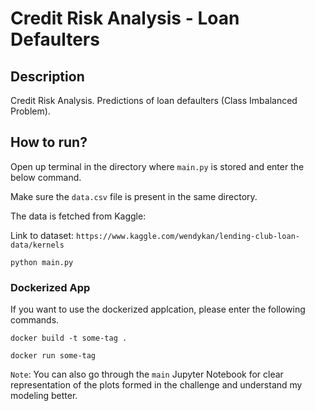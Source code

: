 # Credit Risk Analysis - Loan Defaulters

## Description

Credit Risk Analysis. Predictions of loan defaulters (Class Imbalanced Problem).

## How to run?

Open up terminal in the directory where `main.py` is stored and enter the below command. 

Make sure the `data.csv` file is present in the same directory.

The data is fetched from Kaggle:

Link to dataset: `https://www.kaggle.com/wendykan/lending-club-loan-data/kernels`

```python main.py```

### Dockerized App

If you want to use the dockerized applcation, please enter the following commands.

```docker build -t some-tag .```

```docker run some-tag```

`Note`: You can also go through the `main` Jupyter Notebook for clear representation of the plots formed in the challenge and understand my modeling better.
